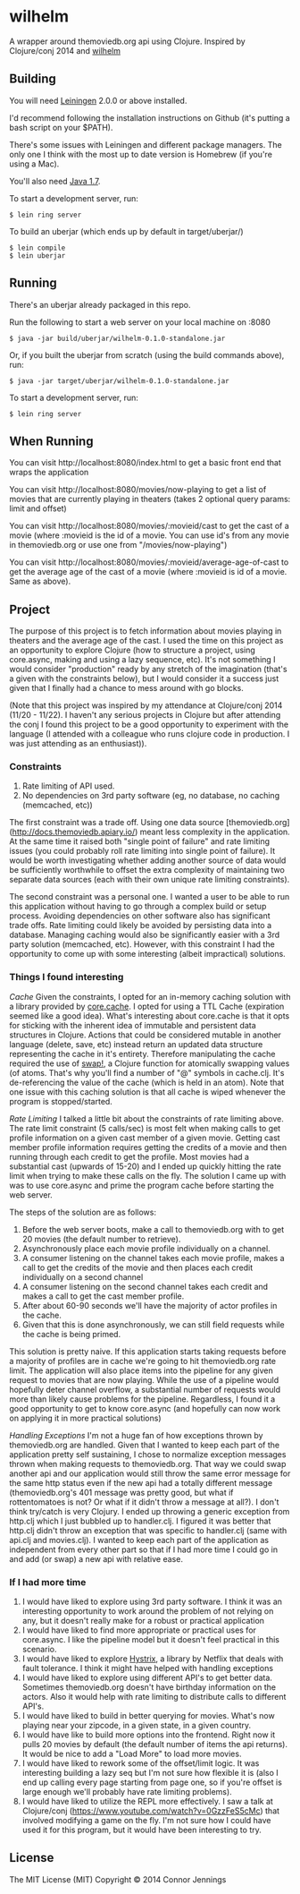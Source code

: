 # wilhelm

A wrapper around themoviedb.org api using Clojure. Inspired by Clojure/conj 2014 and [wilhelm](http://www.youtube.com/watch?v=cdbYsoEasio)

## Building

You will need [Leiningen][] 2.0.0 or above installed.

[leiningen]: https://github.com/technomancy/leiningen

I'd recommend following the installation instructions on Github (it's putting a bash script on your $PATH). 

There's some issues with Leiningen and different package managers. The only one I think with the most up to date version is Homebrew (if you're using a Mac).

You'll also need [Java 1.7](http://www.oracle.com/technetwork/java/index.html).

To start a development server, run:

    $ lein ring server

To build an uberjar (which ends up by default in target/uberjar/)
    
    $ lein compile
    $ lein uberjar


## Running

There's an uberjar already packaged in this repo.

Run the following to start a web server on your local machine on :8080

    $ java -jar build/uberjar/wilhelm-0.1.0-standalone.jar
    
Or, if you built the uberjar from scratch (using the build commands above), run:

    $ java -jar target/uberjar/wilhelm-0.1.0-standalone.jar

To start a development server, run:

    $ lein ring server

## When Running

You can visit http://localhost:8080/index.html to get a basic front end that wraps the application

You can visit http://localhost:8080/movies/now-playing to get a list of movies that are currently playing in theaters (takes 2 optional query params: limit and offset)

You can visit http://localhost:8080/movies/:movieid/cast to get the cast of a movie (where :movieid is the id of a movie. You can use id's from any movie in themoviedb.org or use one from "/movies/now-playing")
 
You can visit http://localhost:8080/movies/:movieid/average-age-of-cast to get the average age of the cast of a movie (where :movieid is id of a movie. Same as above). 
    
## Project

The purpose of this project is to fetch information about movies playing in theaters and the average age of the cast. I used the time on this project as an opportunity to explore Clojure (how to structure a project, using core.async, making and using a lazy sequence, etc). It's not something I would consider "production" ready by any stretch of the imagination (that's a given with the constraints below), but I would consider it a success just given that I finally had a chance to mess around with go blocks.
 
 (Note that this project was inspired by my attendance at Clojure/conj 2014 (11/20 - 11/22). I haven't any serious projects in Clojure but after attending the conj I found this project to be a good opportunity to experiment with the language (I attended with a colleague who runs clojure code in production. I was just attending as an enthusiast)).

### Constraints

1. Rate limiting of API used.
2. No dependencies on 3rd party software (eg, no database, no caching (memcached, etc))
  
The first constraint was a trade off. Using one data source [themoviedb.org] (http://docs.themoviedb.apiary.io/) meant less complexity in the application. At the same time it raised both "single point of failure" and rate limiting issues (you could probably roll rate limiting into single point of failure). It would be worth investigating whether adding another source of data would be sufficiently worthwhile to offset the extra complexity of maintaining two separate data sources (each with their own unique rate limiting constraints).

The second constraint was a personal one. I wanted a user to be able to run this application without having to go through a complex build or setup process. Avoiding dependencies on other software also has significant trade offs. Rate limiting could likely be avoided by persisting data into a database. Managing caching would also be significantly easier with a 3rd party solution (memcached, etc). However, with this constraint I had the opportunity to come up with some interesting (albeit impractical) solutions.
 
### Things I found interesting

*Cache*
Given the constraints, I opted for an in-memory caching solution with a library provided by [core.cache](https://github.com/clojure/core.cache). I opted for using a TTL Cache (expiration seemed like a good idea). What's interesting about core.cache is that it opts for sticking with the inherent idea of immutable and persistent data structures in Clojure. Actions that could be considered mutable in another language (delete, save, etc) instead return an updated data structure representing the cache in it's entirety. Therefore manipulating the cache required the use of [swap!](https://clojuredocs.org/clojure.core/swap!), a Clojure function for atomically swapping values (of atoms. That's why you'll find a number of "@" symbols in cache.clj. It's de-referencing the value of the cache (which is held in an atom). Note that one issue with this caching solution is that all cache is wiped whenever the program is stopped/started.
 
*Rate Limiting*
I talked a little bit about the constraints of rate limiting above. The rate limit constraint (5 calls/sec) is most felt when making calls to get profile information on a given cast member of a given movie. Getting cast member profile information requires getting the credits of a movie and then running through each credit to get the profile. Most movies had a substantial cast (upwards of 15-20) and I ended up quickly hitting the rate limit when trying to make these calls on the fly. The solution I came up with was to use core.async and prime the program cache before starting the web server.

The steps of the solution are as follows:

1. Before the web server boots, make a call to themoviedb.org with to get 20 movies (the default number to retrieve). 
2. Asynchronously place each movie profile individually on a channel.
3. A consumer listening on the channel takes each movie profile, makes a call to get the credits of the movie and then places each credit individually on a second channel
4. A consumer listening on the second channel takes each credit and makes a call to get the cast member profile.
5. After about 60-90 seconds we'll have the majority of actor profiles in the cache.
6. Given that this is done asynchronously, we can still field requests while the cache is being primed.

This solution is pretty naive. If this application starts taking requests before a majority of profiles are in cache we're going to hit themoviedb.org rate limit. The application will also place items into the pipeline for any given request to movies that are now playing. While the use of a pipeline would hopefully deter channel overflow, a substantial number of requests would more than likely cause problems for the pipeline. Regardless, I found it a good opportunity to get to know core.async (and hopefully can now work on applying it in more practical solutions)

*Handling Exceptions*
I'm not a huge fan of how exceptions thrown by themoviedb.org are handled. Given that I wanted to keep each part of the application pretty self sustaining, I chose to normalize exception messages thrown when making requests to themoviedb.org. That way we could swap another api and our application would still throw the same error message for the same http status even if the new api had a totally different message (themoviedb.org's 401 message was pretty good, but what if rottentomatoes is not? Or what if it didn't throw a message at all?). I don't think try/catch is very Clojury. I ended up throwing a generic exception from http.clj which I just bubbled up to handler.clj. I figured it was better that http.clj didn't throw an exception that was specific to handler.clj (same with api.clj and movies.clj). I wanted to keep each part of the application as independent from every other part so that if I had more time I could go in and add (or swap) a new api with relative ease.

### If I had more time

1. I would have liked to explore using 3rd party software. I think it was an interesting opportunity to work around the problem of not relying on any, but it doesn't really make for a robust or practical application
2. I would have liked to find more appropriate or practical uses for core.async. I like the pipeline model but it doesn't feel practical in this scenario.
3. I would have liked to explore [Hystrix](https://github.com/Netflix/Hystrix), a library by Netflix that deals with fault tolerance. I think it might have helped with handling exceptions
4. I would have liked to explore using different API's to get better data. Sometimes themoviedb.org doesn't have birthday information on the actors. Also it would help with rate limiting to distribute calls to different API's.
5. I would have liked to build in better querying for movies. What's now playing near your zipcode, in a given state, in a given country.
6. I would have like to build more options into the frontend. Right now it pulls 20 movies by default (the default number of items the api returns). It would be nice to add a "Load More" to load more movies.
7. I would have liked to rework some of the offset/limit logic. It was interesting building a lazy seq but I'm not sure how flexible it is (also I end up calling every page starting from page one, so if you're offset is large enough we'll probably have rate limiting problems).
8. I would have liked to utilize the REPL more effectively. I saw a talk at Clojure/conj (https://www.youtube.com/watch?v=0GzzFeS5cMc) that involved modifying a game on the fly. I'm not sure how I could have used it for this program, but it would have been interesting to try.
 

## License
The MIT License (MIT)
Copyright © 2014 Connor Jennings
